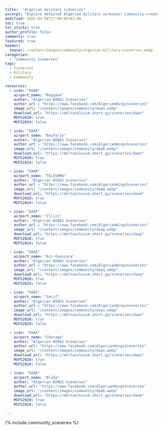 ```yaml
---
title:  "Algerian military sceneries"
excerpt: "Explore detailed Algerian military airbases! Community-created hangars, jets, and helicopters for MSFS."
modified: 2025-03-08T17:00:00+01:00
toc: true
toc_sticky: true
author_profile: false
comments: true
featured: true
header:
  teaser: /content/images/community/algerian-military-sceneries.webp
categories: 
  - "Community Sceneries"
tags:
  - Sceneries
  - Military
  - Community

resources:
  - icao: "DAAN"
    airport_name: "Reggane"
    author: "Algerian WINGS Sceneries"
    author_url : "https://www.facebook.com/AlgerianWingsSceneries"
    image_url: "/content/images/community/daan.webp"
    download_url: "https://deltazulusim.short.gy/sceneries/daan"
    MSFS2020: true
    MSFS2024: false

  - icao: "DAAK"
    airport_name: "Boufarik"
    author: "Algerian WINGS Sceneries"
    author_url : "https://www.facebook.com/AlgerianWingsSceneries"
    image_url: "/content/images/community/daak.webp"
    download_url: "https://deltazulusim.short.gy/sceneries/daan"
    MSFS2020: true
    MSFS2024: false

  - icao: "DAAM"
    airport_name: "TELEGHMA"
    author: "Algerian WINGS Sceneries"
    author_url : "https://www.facebook.com/AlgerianWingsSceneries"
    image_url: "/content/images/community/daam.webp"
    download_url: "https://deltazulusim.short.gy/sceneries/daam"
    MSFS2020: true
    MSFS2024: false

  - icao: "DAAP"
    airport_name: "Illizi"
    author: "Algerian WINGS Sceneries"
    author_url : "https://www.facebook.com/AlgerianWingsSceneries"
    image_url: "/content/images/community/daap.webp"
    download_url: "https://deltazulusim.short.gy/sceneries/daap"
    MSFS2020: true
    MSFS2024: false

  - icao: "DAAQ"
    airport_name: "Ain-Ouessara"
    author: "Algerian WINGS Sceneries"
    author_url : "https://www.facebook.com/AlgerianWingsSceneries"
    image_url: "/content/images/community/daaq.webp"
    download_url: "https://deltazulusim.short.gy/sceneries/daaq"
    MSFS2020: true
    MSFS2024: false

  - icao: "DAAS"
    airport_name: "Setif"
    author: "Algerian WINGS Sceneries"
    author_url : "https://www.facebook.com/AlgerianWingsSceneries"
    image_url: "/content/images/community/daas.webp"
    download_url: "https://deltazulusim.short.gy/sceneries/daas"
    MSFS2020: true
    MSFS2024: false

  - icao: "DAAX"
    airport_name: "Cheraga"
    author: "Algerian WINGS Sceneries"
    author_url: "https://www.facebook.com/AlgerianWingsSceneries"
    image_url: "/content/images/community/daax.webp"
    download_url: "https://deltazulusim.short.gy/sceneries/daax"
    MSFS2020: true
    MSFS2024: false

  - icao: "DAAB"
    airport_name: "Blida"
    author: "Algerian WINGS Sceneries"
    author_url: "https://www.facebook.com/AlgerianWingsSceneries"
    image_url: "/content/images/community/daab.webp"
    download_url: "https://deltazulusim.short.gy/sceneries/daab"
    MSFS2020: true
    MSFS2024: false

---
```


{% include community_sceneries %}
